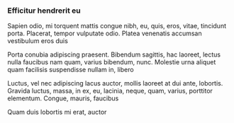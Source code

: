 ### Efficitur hendrerit eu

Sapien odio, mi torquent mattis congue nibh, eu, quis, eros, vitae, tincidunt porta. Placerat, tempor vulputate odio. Platea venenatis accumsan vestibulum eros duis

Porta conubia adipiscing praesent. Bibendum sagittis, hac laoreet, lectus nulla faucibus nam quam, varius bibendum, nunc. Molestie urna aliquet quam facilisis suspendisse nullam in, libero

Luctus, vel nec adipiscing lacus auctor, mollis laoreet at dui ante, lobortis. Gravida luctus, massa, in ex, eu, lacinia, neque, quam, varius, porttitor elementum. Congue, mauris, faucibus

Quam duis lobortis mi erat, auctor


